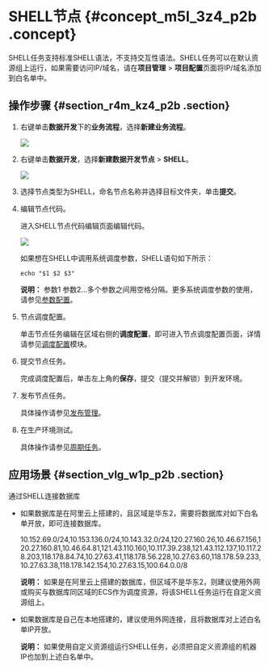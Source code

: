# SHELL节点 {#concept_m5l_3z4_p2b .concept}

SHELL任务支持标准SHELL语法，不支持交互性语法。SHELL任务可以在默认资源组上运行，如果需要访问IP/域名，请在**项目管理** \> **项目配置**页面将IP/域名添加到白名单中。

## 操作步骤 {#section_r4m_kz4_p2b .section}

1.  右键单击**数据开发**下的**业务流程**，选择**新建业务流程**。

    ![](http://static-aliyun-doc.oss-cn-hangzhou.aliyuncs.com/assets/img/16292/15367327237651_zh-CN.png)

2.  右键单击**数据开发**，选择**新建数据开发节点** \> **SHELL**。

    ![](http://static-aliyun-doc.oss-cn-hangzhou.aliyuncs.com/assets/img/16296/15367327237752_zh-CN.png)

3.  选择节点类型为SHELL，命名节点名称并选择目标文件夹，单击**提交**。
4.  编辑节点代码。

    进入SHELL节点代码编辑页面编辑代码。

    ![](http://static-aliyun-doc.oss-cn-hangzhou.aliyuncs.com/assets/img/16296/15367327237753_zh-CN.png)

    如果想在SHELL中调用系统调度参数，SHELL语句如下所示：

    ```
    echo "$1 $2 $3"
    ```

    **说明：** 参数1 参数2…多个参数之间用空格分隔。更多系统调度参数的使用，请参见[参数配置](intl.zh-CN/使用指南/数据开发/调度配置/参数配置.md#)。

5.  节点调度配置。

    单击节点任务编辑在区域右侧的**调度配置**，即可进入节点调度配置页面，详情请参见[调度配置](intl.zh-CN/使用指南/数据开发/调度配置/基本属性.md#)模块。

6.  提交节点任务。

    完成调度配置后，单击左上角的**保存**，提交（提交并解锁）到开发环境。

7.  发布节点任务。

    具体操作请参见[发布管理](intl.zh-CN/使用指南/数据开发/发布管理.md#)。

8.  在生产环境测试。

    具体操作请参见[周期任务](intl.zh-CN/使用指南/运维中心/任务列表/周期任务.md#)。


## 应用场景 {#section_vlg_w1p_p2b .section}

通过SHELL连接数据库

-   如果数据库是在阿里云上搭建的，且区域是华东2，需要将数据库对如下白名单开放，即可连接数据库。

    10.152.69.0/24,10.153.136.0/24,10.143.32.0/24,120.27.160.26,10.46.67.156,120.27.160.81,10.46.64.81,121.43.110.160,10.117.39.238,121.43.112.137,10.117.28.203,118.178.84.74,10.27.63.41,118.178.56.228,10.27.63.60,118.178.59.233,10.27.63.38,118.178.142.154,10.27.63.15,100.64.0.0/8

    **说明：** 如果是在阿里云上搭建的数据库，但区域不是华东2，则建议使用外网或购买与数据库同区域的ECS作为调度资源，将该SHELL任务运行在自定义资源组上。

-   如果数据库是自己在本地搭建的，建议使用外网连接，且将数据库对上述白名单IP开放。

    **说明：** 如果使用自定义资源组运行SHELL任务，必须把自定义资源组的机器IP也加到上述白名单中。



